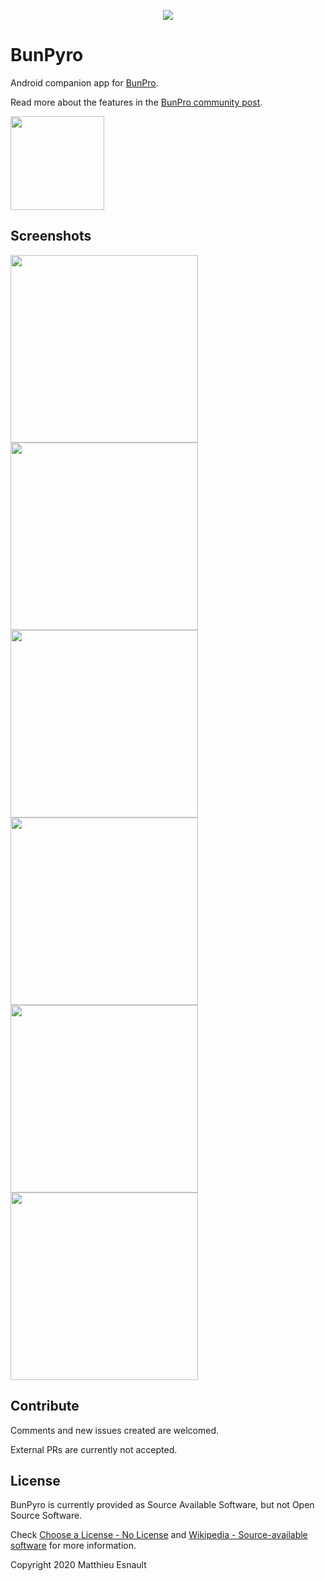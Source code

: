 <p align="center"><img src="screenshots/logo.png"></p>

BunPyro
=======

Android companion app for [BunPro](https://bunpro.jp).

Read more about the features in the [BunPro community post](https://community.bunpro.jp/t/bunpyro-new-android-app-wip/18338).

[<img src="https://play.google.com/intl/en_us/badges/static/images/badges/en_badge_web_generic.png" width="150">](https://play.google.com/store/apps/details?id=dev.esnault.bunpyro)

Screenshots
-----------

<img src="screenshots/all_grammar.png" width="300"> <img src="screenshots/search.png" width="300">
<img src="screenshots/grammar_meaning.png" width="300"> <img src="screenshots/grammar_examples.png" width="300">
<img src="screenshots/home.png" width="300"> <img src="screenshots/home_dark.png" width="300">

Contribute
----------

Comments and new issues created are welcomed.

External PRs are currently not accepted.

License
-------

BunPyro is currently provided as Source Available Software, but not Open Source Software.

Check [Choose a License - No License](https://choosealicense.com/no-permission/) and
[Wikipedia - Source-available software](https://en.wikipedia.org/wiki/Source-available_software)
for more information.

Copyright 2020 Matthieu Esnault
